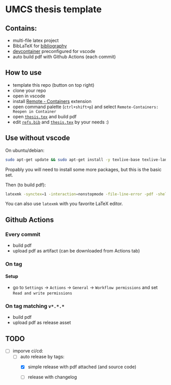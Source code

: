 # UMCS thesis template

## Contains:

* multi-file latex project
* BibLaTeX for [bibliography](refs.bib)
* [devcontainer](.devcontainer/devcontainer.json) preconfigured for vscode
* auto build pdf with Github Actions (each commit)

## How to use

* template this repo (button on top right)
* clone your repo
* open in vscode
* install [Remote - Containers](https://marketplace.visualstudio.com/items?itemName=ms-vscode-remote.remote-containers) extension
* open command palette (`ctrl+shift+p`) and select `Remote-Containers: Reopen in Container`
* open [`thesis.tex`](thesis.tex) and build pdf
* edit [`refs.bib`](refs.bib) and [`thesis.tex`](thesis.tex) by your needs :)

## Use without vscode
On ubuntu/debian:
```bash
sudo apt-get update && sudo apt-get install -y texlive-base texlive-lang-polish texlive-extra-utils texlive-latex-recommended chktex latexmk texlive-bibtex-extra biber
```
Propably you will need to install some more packages, but this is the basic set.


Then (to build pdf):
```bash
latexmk -synctex=1 -interaction=nonstopmode -file-line-error -pdf -shell-escape -bibtex thesis.tex
```
You can also use `latexmk` with you favorite LaTeX editor.

## Github Actions

### Every commit
* build pdf
* upload pdf as artifact (can be downloaded from Actions tab)

### On tag

#### Setup

* go to `Settings` -> `Actions` -> `General` -> `Workflow permissions` and set `Read and write permissions`

### On tag matching `v*.*.*`

* build pdf
* upload pdf as release asset

## TODO 
- [ ] imporve ci/cd:
  - [ ] auto release by tags:
    - [x] simple release with pdf attached (and source code)
    - [ ] release with changelog
    
